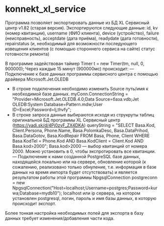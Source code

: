 # konnekt_xl_service

Программа позволяет экспортировать данные из БД XL Сервисный центр v1.82 (старая версия).
Экспортируются следующие данные:
id, kv (номер квитанции), username (ФИО клиента), device (устройство), 
failure (неисправность), acceptdate (дата приёма), readydate (дата готовности),
repairstatus (и, необходимый для возможности последующего извещения клиентов (с помощью стороннего сервиса на сайте) статус готовности ремонта)


В программе задействован таймер
Timer t = new Timer(tm, null, 0, 900000);
Через каждые 15 минут (900000мс) происходит:
— Подключение к базе данных программы сервисного центра с помощью драйвера Microsoft.Jet.OLEDB 
* В строке подключения необходимо изменить Source путь/имя к необходимой базе данных.
myConn.ConnectionString = "Provider=Microsoft.Jet.OLEDB.4.0;Data Source=база.vdb;Jet OLEDB:System Database=Pattern.mdw;User ID=Excel;Password=lj,thvfy";
* В строке запроса данные выбираются исходя из струкруты таблиц оригинальной БД программы XL Сервисный центр (https://yadi.sk/d/4Pj0zyF_ZX4DKA)
queryString = "SELECT Basa.Kod, Client.Persona,  Phone.Name, Basa.PolomkaDesc, Basa.DataPrihod,  Basa.DataGotov, Basa.KodRepair FROM Basa, Phone, Client WHERE Basa.KodTel = Phone.Kod AND Basa.KodClient = Client.Kod AND Basa.kod>2000";
Basa.kod>2000  — выбор квитанций от номера 2000. Можно установить в 0, чтобы экспротировать все квитанции.
— Подключение к нами созданной PostgreSQL базе данных, находящейся локально или на сервере,
обновление которой (к сожалению, реализовано только обнуление, т.е. информация в базе данных на время импорта будет отсутствовать)
и является результатом работы этой программы
NpgsqlConnection postgreconn = new NpgsqlConnection("Host=localhost;Username=postgres;Password=kurwa;Database=mydb10");
localhost или ip сервера, на котором установлен postgresql, логин, пароль и имя базы данных, в которую происходит экспорт.

Более тонкая настройка необходимых полей для экспорта в базу данных требует изменения/добавления части кода.

